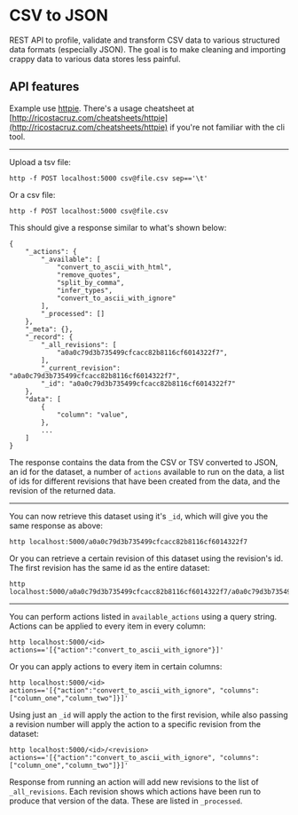 # CSV to JSON

REST API to profile, validate and transform CSV data to various structured data formats (especially JSON). The goal is to make cleaning and importing crappy data to various data stores less painful.

## API features

Example use [httpie](https://github.com/jakubroztocil/httpie). There's a usage cheatsheet at [http://ricostacruz.com/cheatsheets/httpie](http://ricostacruz.com/cheatsheets/httpie) if you're not familiar with the cli tool.

---

Upload a tsv file:

```
http -f POST localhost:5000 csv@file.csv sep=='\t'
```

Or a csv file:

```
http -f POST localhost:5000 csv@file.csv
```

This should give a response similar to what's shown below:

```
{
    "_actions": {
        "_available": [
            "convert_to_ascii_with_html",
            "remove_quotes",
            "split_by_comma",
            "infer_types",
            "convert_to_ascii_with_ignore"
        ],
        "_processed": []
    },
    "_meta": {},
    "_record": {
        "_all_revisions": [
            "a0a0c79d3b735499cfcacc82b8116cf6014322f7",
        ],
        "_current_revision": "a0a0c79d3b735499cfcacc82b8116cf6014322f7",
        "_id": "a0a0c79d3b735499cfcacc82b8116cf6014322f7"
    },
    "data": [
        {
            "column": "value",
        },
        ...
    ]
}
```

The response contains the data from the CSV or TSV converted to JSON, an id for the dataset, a number of `actions` available to run on the data, a list of ids for different revisions that have been created from the data, and the revision of the returned data.

---

You can now retrieve this dataset using it's `_id`, which will give you the same response as above:

```
http localhost:5000/a0a0c79d3b735499cfcacc82b8116cf6014322f7
```

Or you can retrieve a certain revision of this dataset using the revision's id. The first revision has the same id as the entire dataset:

```
http localhost:5000/a0a0c79d3b735499cfcacc82b8116cf6014322f7/a0a0c79d3b735499cfcacc82b8116cf6014322f7
```

---

You can perform actions listed in `available_actions` using a query string. Actions can be applied to every item in every column:

```
http localhost:5000/<id> actions=='[{"action":"convert_to_ascii_with_ignore"}]'
```

Or you can apply actions to every item in certain columns:

```
http localhost:5000/<id> actions=='[{"action":"convert_to_ascii_with_ignore", "columns":["column_one","column_two"]}]'
```

Using just an `_id` will apply the action to the first revision, while also passing a revision number will apply the action to a specific revision from the dataset:

```
http localhost:5000/<id>/<revision> actions=='[{"action":"convert_to_ascii_with_ignore", "columns":["column_one","column_two"]}]'
```

Response from running an action will add new revisions to the list of `_all_revisions`. Each revision shows which actions have been run to produce that version of the data. These are listed in `_processed`.
